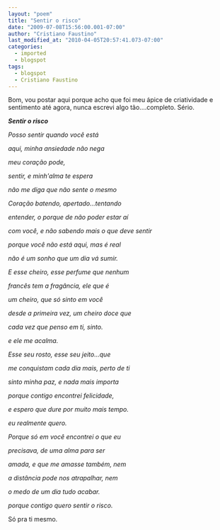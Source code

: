 ```yaml
---
layout: "poem"
title: "Sentir o risco"
date: "2009-07-08T15:56:00.001-07:00"
author: "Cristiano Faustino"
last_modified_at: "2010-04-05T20:57:41.073-07:00"
categories:
  - imported
  - blogspot
tags:
  - blogspot
  - Cristiano Faustino
---
```


Bom, vou postar aqui porque acho que foi meu ápice de criatividade e sentimento até agora, nunca escrevi algo tão....completo. Sério.

<span style="font-weight: bold; font-style: italic;">Sentir o risco

</span><span style="font-style: italic;">Posso sentir quando você está

</span><span style="font-style: italic;"> aqui, minha ansiedade não nega

</span><span style="font-style: italic;"> meu coração pode,

</span><span style="font-style: italic;"> sentir, e minh'alma te espera

</span><span style="font-style: italic;">não me diga que não sente o mesmo

</span><span style="font-style: italic;">Coração batendo, apertado...tentando

</span><span style="font-style: italic;"> entender, o porque de não poder estar aí

</span><span style="font-style: italic;"> com você, e não sabendo mais o que deve sentir

</span><span style="font-style: italic;"> porque você não está aqui, mas é real

</span><span style="font-style: italic;">não é um sonho que um dia vá sumir.

</span><span style="font-style: italic;">E esse cheiro, esse perfume que nenhum

</span><span style="font-style: italic;"> francês tem a fragância, ele que é

</span><span style="font-style: italic;"> um cheiro, que só sinto em você

</span><span style="font-style: italic;"> desde a primeira vez, um cheiro doce que

</span><span style="font-style: italic;"> cada vez que penso em ti, sinto.

</span><span style="font-style: italic;">e ele me acalma.

</span><span style="font-style: italic;">Esse seu rosto, esse seu jeito...que

</span><span style="font-style: italic;"> me conquistam cada dia mais, perto de ti

</span><span style="font-style: italic;"> sinto minha paz, e nada mais importa

</span><span style="font-style: italic;"> porque contigo encontrei felicidade,

</span><span style="font-style: italic;"> e espero que dure por muito mais tempo.

</span><span style="font-style: italic;">eu realmente quero.

</span><span style="font-style: italic;">Porque só em você encontrei o que eu

</span><span style="font-style: italic;"> precisava, de uma alma para ser

</span><span style="font-style: italic;"> amada, e que me amasse também, nem

</span><span style="font-style: italic;"> a distância pode nos atrapalhar, nem

</span><span style="font-style: italic;"> o medo de um dia tudo acabar.

</span><span style="font-style: italic;">porque contigo quero sentir o risco.

Só pra ti mesmo.

</span><span style="color: rgb(255, 0, 0); font-weight: bold; font-family: courier new;">
</span>